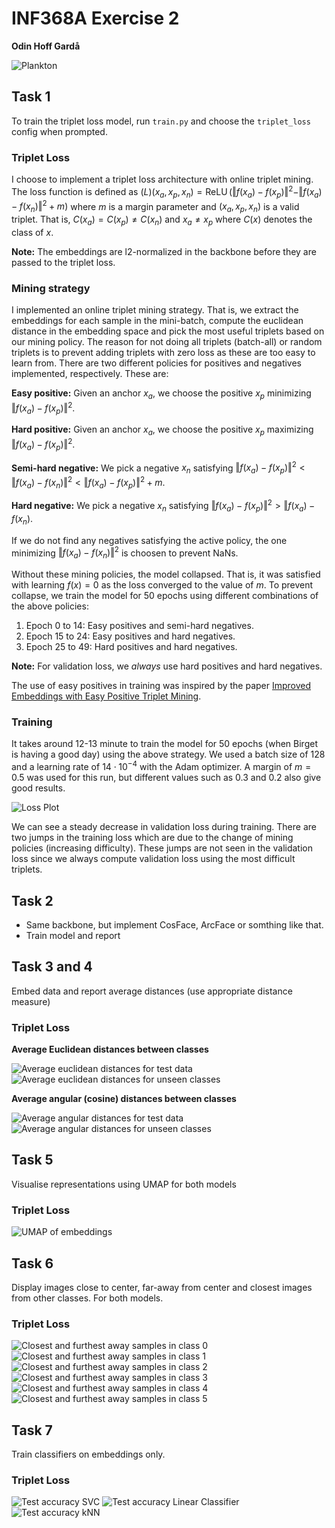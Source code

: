 # INF368A Exercise 2
**Odin Hoff Gardå**

![Plankton](figs/plankton.png)

## Task 1
To train the triplet loss model, run `train.py` and choose the `triplet_loss` config when prompted.

### Triplet Loss
I choose to implement a triplet loss architecture with online triplet mining. The loss function is defined as $\mathcal(L)(x_a, x_p, x_n) = \operatorname{ReLU}(\Vert f(x_a) - f(x_p) \Vert^2 - \Vert f(x_a) - f(x_n) \Vert^2 + m)$ where $m$ is a margin parameter and $(x_a, x_p, x_n)$ is a valid triplet. That is, $C(x_a) = C(x_p) \neq C(x_n)$ and $x_a \neq x_p$ where $C(x)$ denotes the class of $x$.

**Note:** The embeddings are l2-normalized in the backbone before they are passed to the triplet loss.

### Mining strategy
I implemented an online triplet mining strategy. That is, we extract the embeddings for each sample in the mini-batch, compute the euclidean distance in the embedding space and pick the most useful triplets based on our mining policy. The reason for not doing all triplets (batch-all) or random triplets is to prevent adding triplets with zero loss as these are too easy to learn from. There are two different policies for positives and negatives implemented, respectively. These are:

**Easy positive:** Given an anchor $x_a$, we choose the positive $x_p$ minimizing $\Vert f(x_a) - f(x_p)\Vert^2$.

**Hard positive:** Given an anchor $x_a$, we choose the positive $x_p$ maximizing $\Vert f(x_a) - f(x_p)\Vert^2$.

**Semi-hard negative:** We pick a negative $x_n$ satisfying $\Vert f(x_a) - f(x_p) \Vert^2 < \Vert f(x_a) - f(x_n) \Vert^2 < \Vert f(x_a) - f(x_p) \Vert^2 + m$.

**Hard negative:** We pick a negative $x_n$ satisfying $\Vert f(x_a) - f(x_p) \Vert^2 > \Vert f(x_a) - f(x_n)$. 

If we do not find any negatives satisfying the active policy, the one minimizing $\Vert f(x_a) - f(x_n)\Vert^2$ is choosen to prevent NaNs.

Without these mining policies, the model collapsed. That is, it was satisfied with learning $f(x)=0$ as the loss converged to the value of $m$. To prevent collapse, we train the model for 50 epochs using different combinations of the above policies:

1. Epoch 0 to 14: Easy positives and semi-hard negatives.
2. Epoch 15 to 24: Easy positives and hard negatives.
3. Epoch 25 to 49: Hard positives and hard negatives.

**Note:** For validation loss, we *always* use hard positives and hard negatives.

The use of easy positives in training was inspired by the paper [Improved Embeddings with Easy Positive Triplet Mining](arxiv.org/abs/1904.04370).

### Training
It takes around 12-13 minute to train the model for 50 epochs (when Birget is having a good day) using the above strategy. We used a batch size of 128 and a learning rate of $14\cdot10^{-4}$ with the Adam optimizer. A margin of $m=0.5$ was used for this run, but different values such as 0.3 and 0.2 also give good results.
 
![Loss Plot](figs/triplet_loss/training_plot.png)

We can see a steady decrease in validation loss during training. There are two jumps in the training loss which are due to the change of mining policies (increasing difficulty). These jumps are not seen in the validation loss since we always compute validation loss using the most difficult triplets.

## Task 2
- Same backbone, but implement CosFace, ArcFace or somthing like that.
- Train model and report

## Task 3 and 4
Embed data and report average distances (use appropriate distance measure)

### Triplet Loss

**Average Euclidean distances between classes**

![Average euclidean distances for test data](figs/triplet_loss/average_euclidean_distances_test.png)
![Average euclidean distances for unseen classes](figs/triplet_loss/average_euclidean_distances_unseen.png)

**Average angular (cosine) distances between classes**

![Average angular distances for test data](figs/triplet_loss/average_angular_distances_test.png)
![Average angular distances for unseen classes](figs/triplet_loss/average_angular_distances_unseen.png)

## Task 5
Visualise representations using UMAP for both models

### Triplet Loss

![UMAP of embeddings](figs/triplet_loss/umap_embeddings.png)

## Task 6
Display images close to center, far-away from center and closest images from other classes. For both models.

### Triplet Loss

![Closest and furthest away samples in class 0](figs/triplet_loss/close_faraway_closeotherclass_class_0.png)
![Closest and furthest away samples in class 1](figs/triplet_loss/close_faraway_closeotherclass_class_1.png)
![Closest and furthest away samples in class 2](figs/triplet_loss/close_faraway_closeotherclass_class_2.png)
![Closest and furthest away samples in class 3](figs/triplet_loss/close_faraway_closeotherclass_class_3.png)
![Closest and furthest away samples in class 4](figs/triplet_loss/close_faraway_closeotherclass_class_4.png)
![Closest and furthest away samples in class 5](figs/triplet_loss/close_faraway_closeotherclass_class_5.png)

## Task 7
Train classifiers on embeddings only.

### Triplet Loss
![Test accuracy SVC](figs/triplet_loss/accuracy_SVC.png)
![Test accuracy Linear Classifier](figs/triplet_loss/accuracy_Linear.png)
![Test accuracy kNN](figs/triplet_loss/accuracy_kNN.png)
